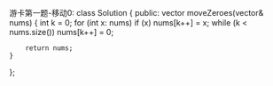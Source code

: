 游卡第一题-移动0:
class Solution {
public:
    vector<int> moveZeroes(vector<int>& nums) {
        int k = 0;
        for (int x: nums)
            if (x)
                nums[k++] = x;
        while (k < nums.size()) nums[k++] = 0; 

        return nums;
    }
};